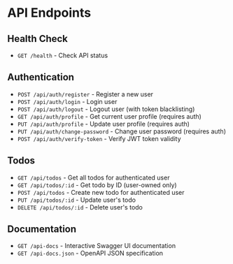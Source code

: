 # API Endpoints

## Health Check
- `GET /health` - Check API status

## Authentication
- `POST /api/auth/register` - Register a new user
- `POST /api/auth/login` - Login user
- `POST /api/auth/logout` - Logout user (with token blacklisting)
- `GET /api/auth/profile` - Get current user profile (requires auth)
- `PUT /api/auth/profile` - Update user profile (requires auth)
- `PUT /api/auth/change-password` - Change user password (requires auth)
- `POST /api/auth/verify-token` - Verify JWT token validity

## Todos
- `GET /api/todos` - Get all todos for authenticated user
- `GET /api/todos/:id` - Get todo by ID (user-owned only)
- `POST /api/todos` - Create new todo for authenticated user
- `PUT /api/todos/:id` - Update user's todo
- `DELETE /api/todos/:id` - Delete user's todo

## Documentation
- `GET /api-docs` - Interactive Swagger UI documentation
- `GET /api-docs.json` - OpenAPI JSON specification
